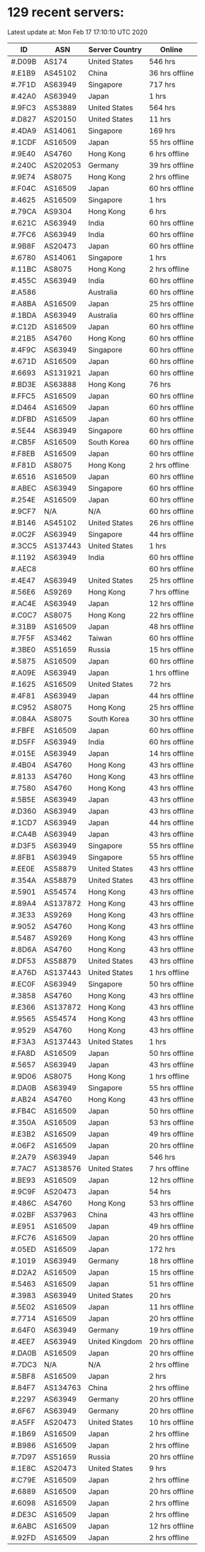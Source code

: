 # 129 recent servers:

Latest update at: Mon Feb 17 17:10:10 UTC 2020

| ID | ASN | Server Country | Online |
| -- | --- | -------------- | ------ |
| #.D09B | AS174 | United States | 546 hrs |
| #.E1B9 | AS45102 | China | 36 hrs offline |
| #.7F1D | AS63949 | Singapore | 717 hrs |
| #.42A0 | AS63949 | Japan | 1 hrs |
| #.9FC3 | AS53889 | United States | 564 hrs |
| #.D827 | AS20150 | United States | 11 hrs |
| #.4DA9 | AS14061 | Singapore | 169 hrs |
| #.1CDF | AS16509 | Japan | 55 hrs offline |
| #.9E40 | AS4760 | Hong Kong | 6 hrs offline |
| #.240C | AS202053 | Germany | 39 hrs offline |
| #.9E74 | AS8075 | Hong Kong | 2 hrs offline |
| #.F04C | AS16509 | Japan | 60 hrs offline |
| #.4625 | AS16509 | Singapore | 1 hrs |
| #.79CA | AS9304 | Hong Kong | 6 hrs |
| #.621C | AS63949 | India | 60 hrs offline |
| #.7FC6 | AS63949 | India | 60 hrs offline |
| #.9B8F | AS20473 | Japan | 60 hrs offline |
| #.6780 | AS14061 | Singapore | 1 hrs |
| #.11BC | AS8075 | Hong Kong | 2 hrs offline |
| #.455C | AS63949 | India | 60 hrs offline |
| #.A586 |  | Australia | 60 hrs offline |
| #.A8BA | AS16509 | Japan | 25 hrs offline |
| #.1BDA | AS63949 | Australia | 60 hrs offline |
| #.C12D | AS16509 | Japan | 60 hrs offline |
| #.21B5 | AS4760 | Hong Kong | 60 hrs offline |
| #.4F9C | AS63949 | Singapore | 60 hrs offline |
| #.671D | AS16509 | Japan | 60 hrs offline |
| #.6693 | AS131921 | Japan | 60 hrs offline |
| #.BD3E | AS63888 | Hong Kong | 76 hrs |
| #.FFC5 | AS16509 | Japan | 60 hrs offline |
| #.D464 | AS16509 | Japan | 60 hrs offline |
| #.DFBD | AS16509 | Japan | 60 hrs offline |
| #.5E44 | AS63949 | Singapore | 60 hrs offline |
| #.CB5F | AS16509 | South Korea | 60 hrs offline |
| #.F8EB | AS16509 | Japan | 60 hrs offline |
| #.F81D | AS8075 | Hong Kong | 2 hrs offline |
| #.6516 | AS16509 | Japan | 60 hrs offline |
| #.ABEC | AS63949 | Singapore | 60 hrs offline |
| #.254E | AS16509 | Japan | 60 hrs offline |
| #.9CF7 | N/A | N/A | 60 hrs offline |
| #.B146 | AS45102 | United States | 26 hrs offline |
| #.0C2F | AS63949 | Singapore | 44 hrs offline |
| #.3CC5 | AS137443 | United States | 1 hrs |
| #.1192 | AS63949 | India | 60 hrs offline |
| #.AEC8 |  |  | 60 hrs offline |
| #.4E47 | AS63949 | United States | 25 hrs offline |
| #.56E6 | AS9269 | Hong Kong | 7 hrs offline |
| #.AC4E | AS63949 | Japan | 12 hrs offline |
| #.C0C7 | AS8075 | Hong Kong | 22 hrs offline |
| #.31B9 | AS16509 | Japan | 48 hrs offline |
| #.7F5F | AS3462 | Taiwan | 60 hrs offline |
| #.3BE0 | AS51659 | Russia | 15 hrs offline |
| #.5875 | AS16509 | Japan | 60 hrs offline |
| #.A09E | AS63949 | Japan | 1 hrs offline |
| #.1625 | AS16509 | United States | 72 hrs |
| #.4F81 | AS63949 | Japan | 44 hrs offline |
| #.C952 | AS8075 | Hong Kong | 25 hrs offline |
| #.084A | AS8075 | South Korea | 30 hrs offline |
| #.FBFE | AS16509 | Japan | 60 hrs offline |
| #.D5FF | AS63949 | India | 60 hrs offline |
| #.015E | AS63949 | Japan | 14 hrs offline |
| #.4B04 | AS4760 | Hong Kong | 43 hrs offline |
| #.8133 | AS4760 | Hong Kong | 43 hrs offline |
| #.7580 | AS4760 | Hong Kong | 43 hrs offline |
| #.5B5E | AS63949 | Japan | 43 hrs offline |
| #.D360 | AS63949 | Japan | 43 hrs offline |
| #.1CD7 | AS63949 | Japan | 44 hrs offline |
| #.CA4B | AS63949 | Japan | 43 hrs offline |
| #.D3F5 | AS63949 | Singapore | 55 hrs offline |
| #.8FB1 | AS63949 | Singapore | 55 hrs offline |
| #.EE0E | AS58879 | United States | 43 hrs offline |
| #.354A | AS58879 | United States | 43 hrs offline |
| #.5901 | AS54574 | Hong Kong | 43 hrs offline |
| #.89A4 | AS137872 | Hong Kong | 43 hrs offline |
| #.3E33 | AS9269 | Hong Kong | 43 hrs offline |
| #.9052 | AS4760 | Hong Kong | 43 hrs offline |
| #.5487 | AS9269 | Hong Kong | 43 hrs offline |
| #.8D6A | AS4760 | Hong Kong | 43 hrs offline |
| #.DF53 | AS58879 | United States | 43 hrs offline |
| #.A76D | AS137443 | United States | 1 hrs offline |
| #.EC0F | AS63949 | Singapore | 50 hrs offline |
| #.3858 | AS4760 | Hong Kong | 43 hrs offline |
| #.E366 | AS137872 | Hong Kong | 43 hrs offline |
| #.9565 | AS54574 | Hong Kong | 43 hrs offline |
| #.9529 | AS4760 | Hong Kong | 43 hrs offline |
| #.F3A3 | AS137443 | United States | 1 hrs |
| #.FA8D | AS16509 | Japan | 50 hrs offline |
| #.5657 | AS63949 | Japan | 43 hrs offline |
| #.9D06 | AS8075 | Hong Kong | 1 hrs offline |
| #.DA0B | AS63949 | Singapore | 55 hrs offline |
| #.AB24 | AS4760 | Hong Kong | 43 hrs offline |
| #.FB4C | AS16509 | Japan | 50 hrs offline |
| #.350A | AS16509 | Japan | 53 hrs offline |
| #.E3B2 | AS16509 | Japan | 49 hrs offline |
| #.06F2 | AS16509 | Japan | 20 hrs offline |
| #.2A79 | AS63949 | Japan | 546 hrs |
| #.7AC7 | AS138576 | United States | 7 hrs offline |
| #.BE93 | AS16509 | Japan | 12 hrs offline |
| #.9C9F | AS20473 | Japan | 54 hrs |
| #.486C | AS4760 | Hong Kong | 53 hrs offline |
| #.02BF | AS37963 | China | 43 hrs offline |
| #.E951 | AS16509 | Japan | 49 hrs offline |
| #.FC76 | AS16509 | Japan | 20 hrs offline |
| #.05ED | AS16509 | Japan | 172 hrs |
| #.1019 | AS63949 | Germany | 18 hrs offline |
| #.D2A2 | AS16509 | Japan | 15 hrs offline |
| #.5463 | AS16509 | Japan | 51 hrs offline |
| #.3983 | AS63949 | United States | 20 hrs |
| #.5E02 | AS16509 | Japan | 11 hrs offline |
| #.7714 | AS16509 | Japan | 20 hrs offline |
| #.64F0 | AS63949 | Germany | 19 hrs offline |
| #.4EE7 | AS63949 | United Kingdom | 20 hrs offline |
| #.DA0B | AS16509 | Japan | 20 hrs offline |
| #.7DC3 | N/A | N/A | 2 hrs offline |
| #.5BF8 | AS16509 | Japan | 2 hrs |
| #.84F7 | AS134763 | China | 2 hrs offline |
| #.2297 | AS63949 | Germany | 20 hrs offline |
| #.6F67 | AS63949 | Germany | 20 hrs offline |
| #.A5FF | AS20473 | United States | 10 hrs offline |
| #.1B69 | AS16509 | Japan | 2 hrs offline |
| #.B986 | AS16509 | Japan | 2 hrs offline |
| #.7D97 | AS51659 | Russia | 20 hrs offline |
| #.1E8C | AS20473 | United States | 9 hrs |
| #.C79E | AS16509 | Japan | 2 hrs offline |
| #.6889 | AS16509 | Japan | 20 hrs offline |
| #.6098 | AS16509 | Japan | 2 hrs offline |
| #.DE3C | AS16509 | Japan | 2 hrs offline |
| #.6ABC | AS16509 | Japan | 12 hrs offline |
| #.92FD | AS16509 | Japan | 2 hrs offline |

